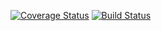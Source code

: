 [![Coverage Status](https://coveralls.io/repos/github/melireddy/Etch-a-Sketch/badge.svg?branch=master)](https://coveralls.io/github/melireddy/Etch-a-Sketch?branch=master)
[![Build Status](https://www.travis-ci.com/github/melireddy/Etch-a-Sketch.svg?branch=master)](https://www.travis-ci.com/github/melireddy/Etch-a-Sketch)
